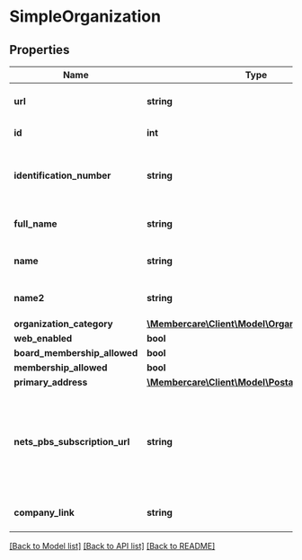 # SimpleOrganization

## Properties
Name | Type | Description | Notes
------------ | ------------- | ------------- | -------------
**url** | **string** | The link to the current resource | [optional] 
**id** | **int** | Organization Id | [optional] 
**identification_number** | **string** | The identification number of the Organization | [optional] 
**full_name** | **string** | The full name of the Organization | [optional] 
**name** | **string** | The name of the Organization | [optional] 
**name2** | **string** | The second name of the Organization | [optional] 
**organization_category** | [**\Membercare\Client\Model\OrganizationCategory**](OrganizationCategory.md) |  | [optional] 
**web_enabled** | **bool** |  | [optional] 
**board_membership_allowed** | **bool** |  | [optional] 
**membership_allowed** | **bool** |  | [optional] 
**primary_address** | [**\Membercare\Client\Model\PostalAddress**](PostalAddress.md) |  | [optional] 
**nets_pbs_subscription_url** | **string** | This is the link to use for enrollment to NETS PBS Service for this particular organization | [optional] 
**company_link** | **string** | Link to a connected Company | [optional] 

[[Back to Model list]](../../README.md#documentation-for-models) [[Back to API list]](../../README.md#documentation-for-api-endpoints) [[Back to README]](../../README.md)

